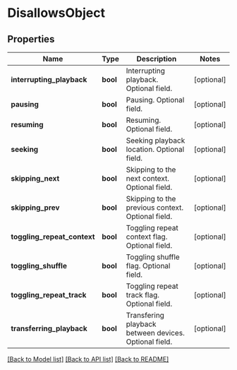 # DisallowsObject

## Properties
Name | Type | Description | Notes
------------ | ------------- | ------------- | -------------
**interrupting_playback** | **bool** | Interrupting playback. Optional field. | [optional] 
**pausing** | **bool** | Pausing. Optional field. | [optional] 
**resuming** | **bool** | Resuming. Optional field. | [optional] 
**seeking** | **bool** | Seeking playback location. Optional field. | [optional] 
**skipping_next** | **bool** | Skipping to the next context. Optional field. | [optional] 
**skipping_prev** | **bool** | Skipping to the previous context. Optional field. | [optional] 
**toggling_repeat_context** | **bool** | Toggling repeat context flag. Optional field. | [optional] 
**toggling_shuffle** | **bool** | Toggling shuffle flag. Optional field. | [optional] 
**toggling_repeat_track** | **bool** | Toggling repeat track flag. Optional field. | [optional] 
**transferring_playback** | **bool** | Transfering playback between devices. Optional field. | [optional] 

[[Back to Model list]](../README.md#documentation-for-models) [[Back to API list]](../README.md#documentation-for-api-endpoints) [[Back to README]](../README.md)

